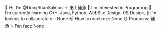 👋 Hi, I’m @DongShanSalmon -> 東山鮭魚
👀 I’m interested in Programing
🌱 I’m currently learning C++, Java, Python, WebSite Design, OS Design,
💞️ I’m looking to collaborate on: None
📫 How to reach me: None
😄 Pronouns: 鮭魚
⚡ Fun fact: None
